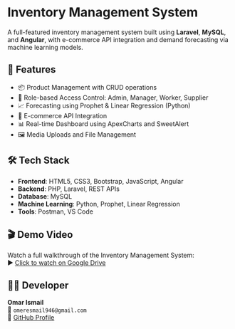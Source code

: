 
# Inventory Management System

A full-featured inventory management system built using **Laravel**, **MySQL**, and **Angular**, with e-commerce API integration and demand forecasting via machine learning models.

## 🚀 Features

- 📦 Product Management with CRUD operations
- 🔐 Role-based Access Control: Admin, Manager, Worker, Supplier
- 📈 Forecasting using Prophet & Linear Regression (Python)
- 🔗 E-commerce API Integration
- 📊 Real-time Dashboard using ApexCharts and SweetAlert
- 🖼️ Media Uploads and File Management

## 🛠 Tech Stack

- **Frontend**: HTML5, CSS3, Bootstrap, JavaScript, Angular
- **Backend**: PHP, Laravel, REST APIs
- **Database**: MySQL
- **Machine Learning**: Python, Prophet, Linear Regression
- **Tools**: Postman, VS Code

## 🎬 Demo Video

Watch a full walkthrough of the Inventory Management System:  
▶️ [Click to watch on Google Drive](https://drive.google.com/file/d/10hipLGCaI1nnFjBcYVncTmPNp3Kj8O1p/view?usp=drive_link)


## 👨‍💻 Developer

**Omar Ismail**  
📧 `omeresmail946@gmail.com`  
🔗 [GitHub Profile](https://github.com/OmarIsmail-dev)
